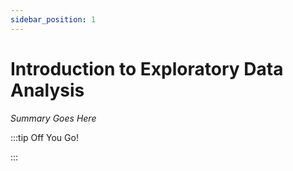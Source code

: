 ```yaml
---
sidebar_position: 1
---
```


# Introduction to Exploratory Data Analysis

_Summary Goes Here_

:::tip Off You Go!

<QuestButton text="Happy Questing" link='' />

:::

